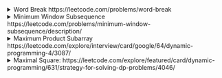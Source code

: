 <details> 
  <summary>Word Break https://leetcode.com/problems/word-break </summary>
  
  ```cs
  public class Solution {
    //Concept: Using dynamic programming
    //Assume there is a position J of string s which all characters (from 1) to J are possible. 
    //If we have a way from J to I, so we will have a way from 0 to I    
    HashSet<string> words; //For checking 
    public bool WordBreak(string s, IList<string> wordDict) {
        var n = s.Length;
        words = new HashSet<string>(wordDict);        
        var mark = new bool[n + 1];        
        for (int i=1; i<=n ;i++) {
            mark[i] = words.Contains(s.Substring(0, i));             
            if (!mark[i]) {
                for (int j=1; j<i; j++) {
                    if (mark[j] && (words.Contains(s.Substring(j, i - j)))) {
                        mark[i] = true;
                        break;
                    }
                }  
            }
        }   
        return mark[n];
    }
}
  ```
</details>
<details>
  <summary>Minimum Window Subsequence https://leetcode.com/problems/minimum-window-subsequence/description/ </summary>
  
  We can use dynamic programming <br/>
  Use a memo[len1, len2] with len1 is length of s1 and len2 is the length of s2 <br/>
  <code>memo[i,j] = memo[i-1, j-1] + 1</code> if s1[i] == s2[j] <br/>
  <code>memo[i,j] = memo[i -1, j]</code> if s1[i] != s2[j]
  
 ```cs
  public string MinWindow(string s1, string s2) {
        //Use dynamic programming
        //(i,j): Find match string with s1 from 0--> i and s2 from 0-->j        
        var len1 = s1.Length; 
        var len2 = s2.Length;
        var memo = new int[len1,len2];
        var pos = new int[len1,len2]; //keep position of start 
        for (int i=0; i< len1; i++) {             
            for (int j=0; j< len2; j++) { 
                memo [i,j] = -1; 
                pos[i,j] = -1; 
            }
        } 
        if (s1[0] == s2[0]) {
            memo[0,0] =  1; 
            pos[0,0] = 0;
        }        
        for (int i=1; i< len1; i++) {
            if (s1[i] == s2[0]) {
                memo[i, 0] = 1; 
                pos[i,0] = i; 
            }
            else {
                memo[i, 0] = memo[i-1, 0]; 
                pos[i,0] = pos[i-1, 0];
            }
        }
        for (int i=1; i< len1; i++) {             
            for (int j=1; j< len2; j++) {
                if (s1[i] == s2[j]) {
                    memo[i,j] = memo[i -1, j-1] + 1; 
                    pos[i,j] = pos[i-1, j-1]; 
                }
                else {
                    memo[i,j] = memo[i-1, j ];
                    pos[i,j] = pos[i-1, j]; 
                }
            }
        }       
        var minLen = int.MaxValue;
        var ans = ""; 
        for (int i=0; i< len1; i++) {           
            var left = pos[i, len2 - 1];   
            if (memo[i, len2 -1] == len2 && minLen > i - left) {                
                minLen = i - left; 
                ans = s1.Substring(left, i - left + 1);
            }
        }
        return ans;  
    }
  
 ```
  
  
</details>

<details>
<summary>Maximum Product Subarray https://leetcode.com/explore/interview/card/google/64/dynamic-programming-4/3087/ </summary>


```cs
public int MaxProduct(int[] nums) {
        //If all numbers are positive, we just need to multiple all items
        //If there is a 0, we restart the substring from next position 
        //For negative number, we need to store another sub array with negative number, 
        //      and hope it will flip when see this number        
        int answer = nums[0], minSub = nums[0], maxSub = nums[0];        
        for (int i=1; i< nums.Length; i++) {           
            var currMinSub = minSub; 
            var currMaxSub = maxSub; 
            //Get MIN of 3 values for minSub: nums[i], minSub * nums[i] and maxSub * nums[i]
            //Why we need to compare with nums[i], because 0 will reset 
            minSub = Math.Min(nums[i], Math.Min(currMinSub * nums[i], currMaxSub * nums[i]));             
            //Get MAX of 3 values for maxSub: nums[i], minSub * nums[i] and maxSub * nums[i]
            maxSub = Math.Max(nums[i], Math.Max(currMinSub * nums[i], currMaxSub * nums[i]));   
            //Update answer
            answer = Math.Max(answer, Math.Max(minSub, maxSub));            
        }       
        return answer;   
    }
```
</details>


<details>
<summary>Maximal Square: https://leetcode.com/explore/featured/card/dynamic-programming/631/strategy-for-solving-dp-problems/4046/ </summary>


```cs
public int MaximalSquare(char[][] matrix) {
    var m = matrix.Length; 
    var n = matrix[0].Length;
    int[,] arr = new int[m + 1,n + 1]; 
    var max = 0;        
    for (int i=1; i <= m; i++) {
        for (int j=1; j<=n; j++) {
            if (matrix[i-1][j-1] == '1') {                    
                arr[i,j] = Math.Min(Math.Min(arr[i, j-1], arr[i-1, j-1] ), arr[i-1, j]) + 1;
                max = Math.Max(arr[i,j], max);
            }
        }            
    }        
    return max * max;
}
```
</details>
